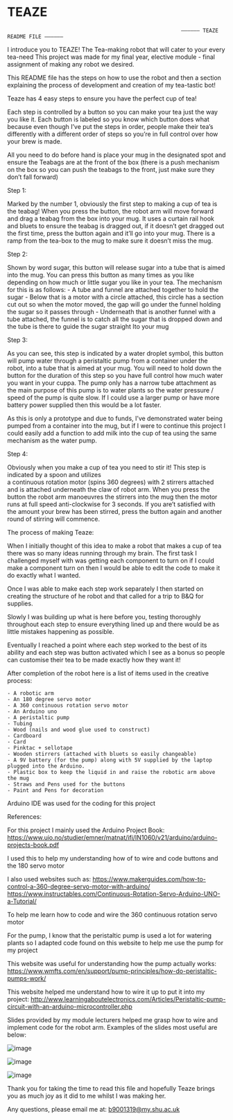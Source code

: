 # TEAZE
	                                                		—————— TEAZE README FILE ——————


I introduce you to TEAZE! The Tea-making robot that will cater to your every tea-need 
This project was made for my final year, elective module - final assignment of making 
any robot we desired.

This README file has the steps on how to use the robot and then a section explaining 
the process of development and creation of my tea-tastic bot!

Teaze has 4 easy steps to ensure you have the perfect cup of tea!

Each step is controlled by a button so you can make your tea just the way you like it. 
Each button is labeled so you know which button does what because even though I’ve put
the steps in order, people make their tea’s differently with a different order of steps so you’re
in full control over how your brew is made.

All you need to do before hand is place your mug in the designated spot and ensure the
Teabags are at the front of the box (there is a push mechanism on the box so you can push 
the teabags to the front, just make sure they don’t fall forward)

Step 1: 

Marked by the number 1, obviously the first step to making a cup of tea is the teabag!
When you press the button, the robot arm will move forward and drag a teabag from the box
into your mug.
It uses a curtain rail hook and bluets to ensure the teabag is dragged out, if it doesn’t get
dragged out the first time, press the button again and it’ll go into your mug.
There is a ramp from the tea-box to the mug to make sure it doesn’t miss the mug.

Step 2:

Shown by word sugar, this button will release sugar into a tube that is aimed into the mug.
You can press this button as many times as you like depending on how much or little sugar 
you like in your tea.
The mechanism for this is as follows:
	- A tube and funnel are attached together to hold the sugar
	- Below that is a motor with a circle attached, this circle has a section cut out so when the
	  motor moved, the gap will go under the funnel holding the sugar so it passes through
	- Underneath that is another funnel with a tube attached, the funnel is to catch all the sugar
	  that is dropped down and the tube is there to guide the sugar straight Ito your mug

Step 3:

As you can see, this step is indicated by a water droplet symbol, this button will pump water
through a peristaltic pump from a container under the robot, into a tube that is aimed at your mug.
You will need to hold down the button for the duration of this step so you have full control how much 
water you want in your cuppa.
The pump only has a narrow tube attachment as the main purpose of this pump is to water plants
so the water pressure / speed of the pump is quite slow. If I could use a larger pump or have more
battery power supplied then this would be a lot faster.

As this is only a prototype and due to funds, I’ve demonstrated water being pumped from a container
into the mug, but if I were to continue this project I could easily add a function to add milk into the 
cup of tea using the same mechanism as the water pump.

Step 4:

Obviously when you make a cup of tea you need to stir it! This step is indicated by a spoon and utilizes  
a continuous rotation motor (spins 360 degrees) with 2 stirrers attached and is attached underneath 
the claw of robot arm.
When you press the button the robot arm manoeuvres the stirrers into the mug then the motor runs 
at full speed anti-clockwise for 3 seconds.
If you are’t satisfied with the amount your brew has been stirred, press the button again and another 
round of stirring will commence. 


The process of making Teaze:

When I initially thought of this idea to make a robot that makes a cup of tea there was so many ideas
running through my brain. The first task I challenged myself with was getting each component to turn on
if I could make a component turn on then I would be able to edit the code to make it do exactly what I wanted.

Once I was able to make each step work separately I then started on creating the structure of he robot and that
called for a trip to B&Q for supplies. 

Slowly I was building up what is here before you, testing thoroughly throughout each step to ensure 
everything lined up and there would be as little mistakes happening as possible.

Eventually I reached a point where each step worked to the best of its ability and each step was button
activated which I see as a bonus so people can customise their tea to be made exactly how they want it!

After completion of the robot here is a list of items used in the creative process:

	- A robotic arm
	- An 180 degree servo motor
	- A 360 continuous rotation servo motor
	- An Arduino uno 
	- A peristaltic pump
	- Tubing
	- Wood (nails and wood glue used to construct)
	- Cardboard
	- Card
	- Pinktac + sellotape
	- Wooden stirrers (attached with bluets so easily changeable)
	- A 9V battery (for the pump) along with 5V supplied by the laptop plugged into the Arduino.
	- Plastic box to keep the liquid in and raise the robotic arm above the mug
	- Straws and Pens used for the buttons
	- Paint and Pens for decoration

Arduino IDE was used for the coding for this project

References:

For this project I mainly used the Arduino Project Book:
https://www.uio.no/studier/emner/matnat/ifi/IN1060/v21/arduino/arduino-projects-book.pdf

I used this to help my understanding how of to wire and code buttons and the 180 servo motor

I also used websites such as:
https://www.makerguides.com/how-to-control-a-360-degree-servo-motor-with-arduino/
https://www.instructables.com/Continuous-Rotation-Servo-Arduino-UNO-a-Tutorial/

To help me learn how to code and wire the 360 continuous rotation servo motor

For the pump, I know that the peristaltic pump is used a lot for watering plants so I adapted code
found on this website to help me use the pump for my project

This website was useful for understanding how the pump actually works:
https://www.wmfts.com/en/support/pump-principles/how-do-peristaltic-pumps-work/

This website helped me understand how to wire it up to put it into my project:
http://www.learningaboutelectronics.com/Articles/Peristaltic-pump-circuit-with-an-arduino-microcontroller.php

Slides provided by my module lecturers helped me grasp how to wire and implement code for the robot arm.
Examples of the slides most useful are below:

![image](https://user-images.githubusercontent.com/116017905/236448154-dfd3d735-a8e4-46bc-86f0-04b88ec9eca8.png)

![image](https://user-images.githubusercontent.com/116017905/236448210-a0c7b031-ec86-4588-91f1-257f401d998a.png)

![image](https://user-images.githubusercontent.com/116017905/236448251-ea80ec2d-b143-4c29-b6b3-36add210a6e9.png)

Thank you for taking the time to read this file and hopefully Teaze brings you as much joy as it did to me 
whilst I was making her.

Any questions, please email me at: b9001319@my.shu.ac.uk




